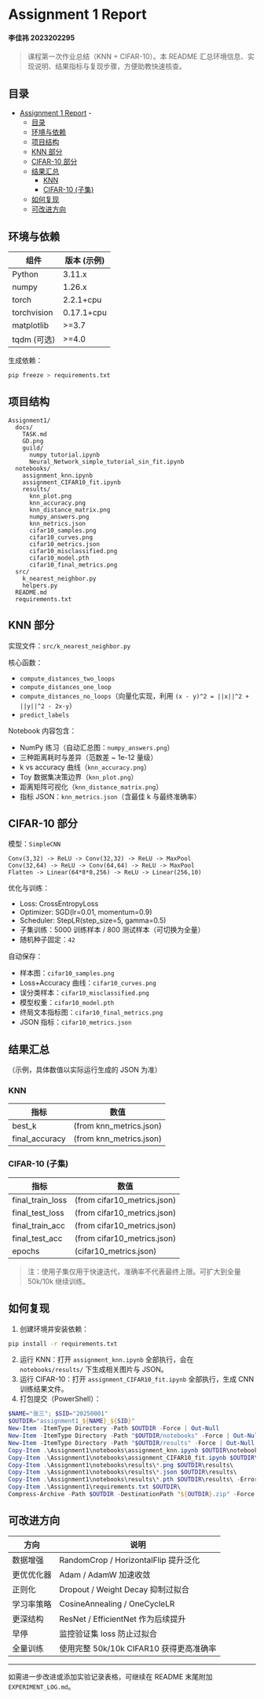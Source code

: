 # Assignment 1 Report
#### 李佳祎 2023202295
> 课程第一次作业总结（KNN + CIFAR-10）。本 README 汇总环境信息、实现说明、结果指标与复现步骤，方便助教快速核查。

## 目录
- [Assignment 1 Report](#assignment-1-report)
      - [](#)
  - [目录](#目录)
  - [环境与依赖](#环境与依赖)
  - [项目结构](#项目结构)
  - [KNN 部分](#knn-部分)
  - [CIFAR-10 部分](#cifar-10-部分)
  - [结果汇总](#结果汇总)
    - [KNN](#knn)
    - [CIFAR-10 (子集)](#cifar-10-子集)
  - [如何复现](#如何复现)
  - [可改进方向](#可改进方向)

## 环境与依赖
| 组件        | 版本 (示例) |
| ----------- | ----------- |
| Python      | 3.11.x      |
| numpy       | 1.26.x      |
| torch       | 2.2.1+cpu   |
| torchvision | 0.17.1+cpu  |
| matplotlib  | >=3.7       |
| tqdm (可选) | >=4.0       |

生成依赖：
```bash
pip freeze > requirements.txt
```

## 项目结构
```
Assignment1/
  docs/
    TASK.md
    GD.png
    guild/
      numpy tutorial.ipynb
      Neural_Network_simple_tutorial_sin_fit.ipynb
  notebooks/
    assignment_knn.ipynb
    assignment_CIFAR10_fit.ipynb
    results/
      knn_plot.png
      knn_accuracy.png
      knn_distance_matrix.png
      numpy_answers.png
      knn_metrics.json
      cifar10_samples.png
      cifar10_curves.png
      cifar10_metrics.json
      cifar10_misclassified.png
      cifar10_model.pth
      cifar10_final_metrics.png
  src/
    k_nearest_neighbor.py
    helpers.py
  README.md
  requirements.txt
```

## KNN 部分
实现文件：`src/k_nearest_neighbor.py`

核心函数：
- `compute_distances_two_loops`
- `compute_distances_one_loop`
- `compute_distances_no_loops`（向量化实现，利用 `(x - y)^2 = ||x||^2 + ||y||^2 - 2x·y`）
- `predict_labels`

Notebook 内容包含：
- NumPy 练习（自动汇总图：`numpy_answers.png`）
- 三种距离耗时与差异（范数差 ~ 1e-12 量级）
- k vs accuracy 曲线（`knn_accuracy.png`）
- Toy 数据集决策边界（`knn_plot.png`）
- 距离矩阵可视化（`knn_distance_matrix.png`）
- 指标 JSON：`knn_metrics.json`（含最佳 k 与最终准确率）

## CIFAR-10 部分
模型：`SimpleCNN`
```
Conv(3,32) -> ReLU -> Conv(32,32) -> ReLU -> MaxPool
Conv(32,64) -> ReLU -> Conv(64,64) -> ReLU -> MaxPool
Flatten -> Linear(64*8*8,256) -> ReLU -> Linear(256,10)
```
优化与训练：
- Loss: CrossEntropyLoss
- Optimizer: SGD(lr=0.01, momentum=0.9)
- Scheduler: StepLR(step_size=5, gamma=0.5)
- 子集训练：5000 训练样本 / 800 测试样本（可切换为全量）
- 随机种子固定：`42`

自动保存：
- 样本图：`cifar10_samples.png`
- Loss+Accuracy 曲线：`cifar10_curves.png`
- 误分类样本：`cifar10_misclassified.png`
- 模型权重：`cifar10_model.pth`
- 终局文本指标图：`cifar10_final_metrics.png`
- JSON 指标：`cifar10_metrics.json`

## 结果汇总
（示例，具体数值以实际运行生成的 JSON 为准）

### KNN
| 指标           | 数值                    |
| -------------- | ----------------------- |
| best_k         | (from knn_metrics.json) |
| final_accuracy | (from knn_metrics.json) |

### CIFAR-10 (子集)
| 指标             | 数值                        |
| ---------------- | --------------------------- |
| final_train_loss | (from cifar10_metrics.json) |
| final_test_loss  | (from cifar10_metrics.json) |
| final_train_acc  | (from cifar10_metrics.json) |
| final_test_acc   | (from cifar10_metrics.json) |
| epochs           | (cifar10_metrics.json)      |

> 注：使用子集仅用于快速迭代，准确率不代表最终上限。可扩大到全量 50k/10k 继续训练。

## 如何复现
1. 创建环境并安装依赖：
```bash
pip install -r requirements.txt
```
2. 运行 KNN：打开 `assignment_knn.ipynb` 全部执行，会在 `notebooks/results/` 下生成相关图片与 JSON。
3. 运行 CIFAR-10：打开 `assignment_CIFAR10_fit.ipynb` 全部执行，生成 CNN 训练结果文件。
4. 打包提交（PowerShell）：
```powershell
$NAME="张三"; $SID="20250001"
$OUTDIR="assignment1_${NAME}_${SID}"
New-Item -ItemType Directory -Path $OUTDIR -Force | Out-Null
New-Item -ItemType Directory -Path "$OUTDIR/notebooks" -Force | Out-Null
New-Item -ItemType Directory -Path "$OUTDIR/results" -Force | Out-Null
Copy-Item .\Assignment1\notebooks\assignment_knn.ipynb $OUTDIR\notebooks\
Copy-Item .\Assignment1\notebooks\assignment_CIFAR10_fit.ipynb $OUTDIR\notebooks\
Copy-Item .\Assignment1\notebooks\results\*.png $OUTDIR\results\
Copy-Item .\Assignment1\notebooks\results\*.json $OUTDIR\results\
Copy-Item .\Assignment1\notebooks\results\*.pth $OUTDIR\results\ -ErrorAction SilentlyContinue
Copy-Item .\Assignment1\requirements.txt $OUTDIR\
Compress-Archive -Path $OUTDIR -DestinationPath "${OUTDIR}.zip" -Force
```

## 可改进方向
| 方向       | 说明                                    |
| ---------- | --------------------------------------- |
| 数据增强   | RandomCrop / HorizontalFlip 提升泛化    |
| 更优优化器 | Adam / AdamW 加速收敛                   |
| 正则化     | Dropout / Weight Decay 抑制过拟合       |
| 学习率策略 | CosineAnnealing / OneCycleLR            |
| 更深结构   | ResNet / EfficientNet 作为后续提升      |
| 早停       | 监控验证集 loss 防止过拟合              |
| 全量训练   | 使用完整 50k/10k CIFAR10 获得更高准确率 |

---
如需进一步改进或添加实验记录表格，可继续在 README 末尾附加 `EXPERIMENT_LOG.md`。
